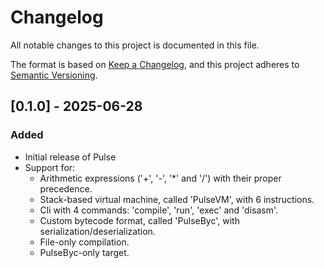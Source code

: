# Changelog

All notable changes to this project is documented in this file.

The format is based on [Keep a Changelog](https://keepachangelog.com/en/1.1.0/),
and this project adheres to [Semantic Versioning](https://semver.org/spec/v2.0.0.html).

## [0.1.0] - 2025-06-28

### Added

- Initial release of Pulse
- Support for:
    - Arithmetic expressions ('+', '-', '*' and '/') with their proper precedence.
    - Stack-based virtual machine, called 'PulseVM', with 6 instructions.
    - Cli with 4 commands: 'compile', 'run', 'exec' and 'disasm'.
    - Custom bytecode format, called 'PulseByc', with serialization/deserialization.
    - File-only compilation.
    - PulseByc-only target.

